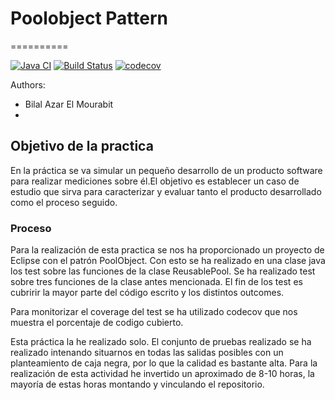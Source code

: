# Poolobject Pattern
==========

[![Java CI](https://github.com/P0NLEE/poolobject/actions/workflows/ci.yml/badge.svg)](https://github.com/P0NLEE/poolobject/actions/workflows/ci.yml) [![Build Status](https://app.travis-ci.com/Kencho/poolobject.svg?branch=master)](https://app.travis-ci.com/Kencho/poolobject) [![codecov](https://codecov.io/gh/P0NLEE/poolobject/branch/master/graph/badge.svg?token=QMMGA0K564)](https://codecov.io/gh/P0NLEE/poolobject)

Authors:

- Bilal Azar El Mourabit
- 

## Objetivo de la practica
En la práctica se va simular un pequeño desarrollo de un producto software para realizar mediciones sobre él.El objetivo es establecer un caso de estudio que sirva para caracterizar y evaluar tanto el producto desarrollado como el proceso seguido.
### Proceso
Para la realización de esta practica se nos ha proporcionado un proyecto de Eclipse con el patrón PoolObject. Con esto se ha realizado en una clase java los test sobre las funciones de la clase ReusablePool. Se ha realizado test sobre tres funciones de la clase antes mencionada. El fin de los test es cubririr la mayor parte del código escrito y los distintos outcomes. 

Para monitorizar el coverage del test se ha utilizado codecov que nos muestra el porcentaje de codigo cubierto.

Esta práctica la he realizado solo. El conjunto de pruebas realizado se ha realizado intenando situarnos en todas las salidas posibles con un planteamiento  de caja negra, por lo que la calidad es bastante alta. Para la realización de esta actividad he invertido un aproximado de 8-10 horas, la mayoría de estas horas montando y vinculando el repositorio.

